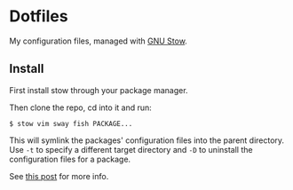 # Dotfiles

My configuration files, managed with
[GNU Stow](https://www.gnu.org/software/stow/).

## Install

First install stow through your package manager.

Then clone the repo, cd into it and run:

    $ stow vim sway fish PACKAGE...

This will symlink the packages' configuration files into the parent directory.
Use `-t` to specify a different target directory and `-D` to uninstall the
configuration files for a package.

See [this post](http://brandon.invergo.net/news/2012-05-26-using-gnu-stow-to-manage-your-dotfiles.html)
for more info.
